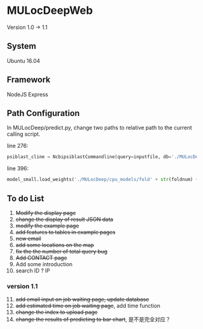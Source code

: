 # MULocDeepWeb

Version 1.0 -> 1.1

## System

Ubuntu 16.04

## Framework

NodeJS Express

## Path Configuration

In MULocDeep/predict.py, change two paths to relative path to the current calling script.

line 276:
```python
psiblast_cline = NcbipsiblastCommandline(query=inputfile, db='./MULocDeep/db/swissprot/swissprot',num_iterations=3, evalue=0.001, out_ascii_pssm=pssmfile, num_threads=4)
```

line 396: 
```python
model_small.load_weights('./MULocDeep/cpu_models/fold' + str(foldnum) + '_big_lv1_acc-weights.hdf5')
```

## To do List

1. ~~Modify the display page~~
2. ~~change the display of result JSON data~~
3. ~~modify the example page~~
4. ~~add features to tables in example pages~~ 
5. ~~new email~~
6. ~~add some locations on the map~~
7. ~~fix the the number of total query bug~~
8. ~~Add CONTACT page~~
9. Add some introduction
10.  search ID ? IP
### version 1.1
11. ~~add email input on job waiting page, update database~~
12. ~~add estimated time on job waiting page~~, add time function
13. ~~change the index to upload page~~
14. ~~change the results of predicting to bar chart~~, 是不是完全对应？